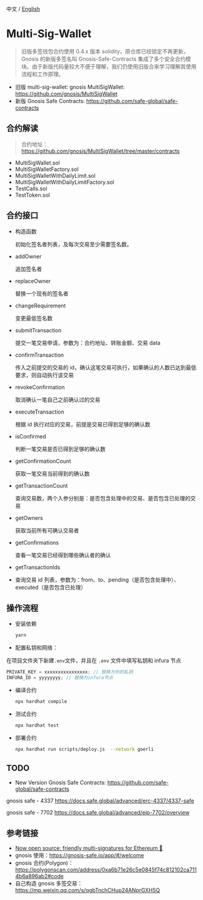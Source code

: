 中文 / [English](./README.md)
# Multi-Sig-Wallet

> 旧版多签钱包合约使用 0.4.x 版本 solidity，原仓库已经锁定不再更新，Gnosis 的新版多签名叫 Gnosis-Safe-Contracts 集成了多个安全合约模块。由于新版代码量较大不便于理解，我们仍使用旧版合来学习理解其使用流程和工作原理。

- 旧版 multi-sig-wallet: gnosis MultiSigWallet: <https://github.com/gnosis/MultiSigWallet>
- 新版 Gnosis Safe Contracts: <https://github.com/safe-global/safe-contracts>

## 合约解读

> 合约地址：https://github.com/gnosis/MultiSigWallet/tree/master/contracts

- MultiSigWallet.sol
- MultiSigWalletFactory.sol
- MultiSigWalletWithDailyLimit.sol
- MultiSigWalletWithDailyLimitFactory.sol
- TestCalls.sol
- TestToken.sol

## 合约接口

- 构造函数

  初始化签名者列表，及每次交易至少需要签名数。

- addOwner

  追加签名者

- replaceOwner

  替换一个现有的签名者

- changeRequirement

  变更最低签名数

- submitTransaction

  提交一笔交易申请，参数为：合约地址、转账金额、交易 data

- confirmTransaction

  传入之前提交的交易的 id，确认这笔交易可执行，如果确认的人数已达到最低要求，则自动执行该交易

- revokeConfirmation

  取消确认一笔自己之前确认过的交易

- executeTransaction

  根据 id 执行对应的交易，前提是交易已得到足够的确认数

- isConfirmed

  判断一笔交易是否已得到足够的确认数

- getConfirmationCount

  获取一笔交易当前得到的确认数

- getTransactionCount

  查询交易数，两个入参分别是：是否包含处理中的交易、是否包含已处理的交易

- getOwners

  获取当前所有可确认交易者

- getConfirmations

  查看一笔交易已经得到哪些确认者的确认

- getTransactionIds
- 查询交易 id 列表，参数为：from、to、pending（是否包含处理中）、executed（是否包含已处理）

## 操作流程

- 安装依赖

  ```sh
  yarn
  ```

- 配置私钥和网络：

在项目文件夹下新建`.env`文件，并且在 `.env` 文件中填写私钥和 infura 节点

```js
PRIVATE_KEY = xxxxxxxxxxxxxxxx; // 替换为你的私钥
INFURA_ID = yyyyyyyy; // 替换为infura节点
```

- 编译合约

  ```sh
  npx hardhat compile
  ```

- 测试合约

  ```sh
  npx hardhat test
  ```

- 部署合约

  ```sh
  npx hardhat run scripts/deploy.js  --network goerli
  ```

## TODO

- New Version Gnosis Safe Contracts: <https://github.com/safe-global/safe-contracts>

gnosis safe - 4337
https://docs.safe.global/advanced/erc-4337/4337-safe

gnosis safe - 7702
https://docs.safe.global/advanced/eip-7702/overview

## 参考链接

- [Now open source: friendly multi-signatures for Ethereum 🔑](https://medium.com/dsys/now-open-source-friendly-multi-signatures-for-ethereum-d75ca5a0dc5c)
- gnosis 使用：<https://gnosis-safe.io/app/#/welcome>
- gnosis 合约(Polygon)： <https://polygonscan.com/address/0xa6b71e26c5e0845f74c812102ca7114b6a896ab2#code>
- 自己构造 gnosis 多签交易： <https://mp.weixin.qq.com/s/qgbTnchCHup24ANprGXH5Q>
